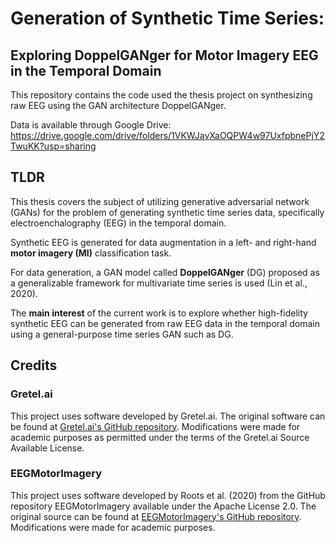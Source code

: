 # Generation of Synthetic Time Series: 
## Exploring DoppelGANger for Motor Imagery EEG in the Temporal Domain 

This repository contains the code used the thesis project on synthesizing raw EEG using the GAN architecture DoppelGANger. 

Data is available through Google Drive: https://drive.google.com/drive/folders/1VKWJavXaOQPW4w97UxfpbnePjY2TwuKK?usp=sharing 

## TLDR 

This thesis covers the subject of utilizing generative adversarial network (GANs) for the problem of generating synthetic time series data, specifically electroenchalography (EEG) in the temporal domain. 

Synthetic EEG is generated for data augmentation in a left- and right-hand **motor imagery (MI)** classification task. 

For data generation, a GAN model called **DoppelGANger** (DG) proposed as a generalizable framework for multivariate time series is used (Lin et al., 2020). 

The **main interest** of the current work is to explore whether high-fidelity synthetic EEG can be generated from raw EEG data in the temporal domain using a general-purpose time series GAN such as DG.

## Credits

### Gretel.ai
This project uses software developed by Gretel.ai. The original software can be found at [Gretel.ai's GitHub repository](https://github.com/gretelai). Modifications were made for academic purposes as permitted under the terms of the Gretel.ai Source Available License.

### EEGMotorImagery
This project uses software developed by Roots et al. (2020) from the GitHub repository EEGMotorImagery available under the Apache License 2.0. The original source can be found at [EEGMotorImagery's GitHub repository](https://github.com/rootskar/EEGMotorImagery). Modifications were made for academic purposes.


